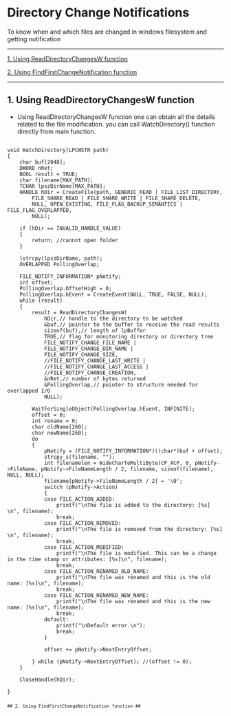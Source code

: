 # Directory Change Notifications
To know when and which files are changed in windows filesystem and getting notification

--------------------------------------------------------------------------------------------------------------------------------

[1. Using ReadDirectoryChangesW function](#1-using-readdirectorychangesw-function)

[2. Using FindFirstChangeNotification function](#2-using-findfirstchangenotification-function)

--------------------------------------------------------------------------------------------------------------------------------

<!-- toc -->
## 1. Using ReadDirectoryChangesW function ##
  - Using ReadDirectoryChangesW function one can obtain all the details related to the file modification. you can call WatchDirectory() function directly from main function.
  
<pre><code>
void WatchDirectory(LPCWSTR path)
{
	char buf[2048];
	DWORD nRet;
	BOOL result = TRUE;
	char filename[MAX_PATH];
	TCHAR lpszDirName[MAX_PATH];
	HANDLE hDir = CreateFile(path, GENERIC_READ | FILE_LIST_DIRECTORY,
		FILE_SHARE_READ | FILE_SHARE_WRITE | FILE_SHARE_DELETE,
		NULL, OPEN_EXISTING, FILE_FLAG_BACKUP_SEMANTICS | FILE_FLAG_OVERLAPPED,
		NULL);

	if (hDir == INVALID_HANDLE_VALUE)
	{
		return; //cannot open folder
	}

	lstrcpy(lpszDirName, path);
	OVERLAPPED PollingOverlap;

	FILE_NOTIFY_INFORMATION* pNotify;
	int offset;
	PollingOverlap.OffsetHigh = 0;
	PollingOverlap.hEvent = CreateEvent(NULL, TRUE, FALSE, NULL);
	while (result)
	{
		result = ReadDirectoryChangesW(
			hDir,// handle to the directory to be watched
			&buf,// pointer to the buffer to receive the read results
			sizeof(buf),// length of lpBuffer
			TRUE,// flag for monitoring directory or directory tree
			FILE_NOTIFY_CHANGE_FILE_NAME |
			FILE_NOTIFY_CHANGE_DIR_NAME |
			FILE_NOTIFY_CHANGE_SIZE,
			//FILE_NOTIFY_CHANGE_LAST_WRITE |
			//FILE_NOTIFY_CHANGE_LAST_ACCESS |
			//FILE_NOTIFY_CHANGE_CREATION,
			&nRet,// number of bytes returned
			&PollingOverlap,// pointer to structure needed for overlapped I/O
			NULL);

		WaitForSingleObject(PollingOverlap.hEvent, INFINITE);
		offset = 0;
		int rename = 0;
		char oldName[260];
		char newName[260];
		do
		{
			pNotify = (FILE_NOTIFY_INFORMATION*)((char*)buf + offset);
			strcpy_s(filename, "");
			int filenamelen = WideCharToMultiByte(CP_ACP, 0, pNotify->FileName, pNotify->FileNameLength / 2, filename, sizeof(filename), NULL, NULL);
			filename[pNotify->FileNameLength / 2] = '\0';
			switch (pNotify->Action)
			{
			case FILE_ACTION_ADDED:
				printf("\nThe file is added to the directory: [%s] \n", filename);
				break;
			case FILE_ACTION_REMOVED:
				printf("\nThe file is removed from the directory: [%s] \n", filename);
				break;
			case FILE_ACTION_MODIFIED:
				printf("\nThe file is modified. This can be a change in the time stamp or attributes: [%s]\n", filename);
				break;
			case FILE_ACTION_RENAMED_OLD_NAME:
				printf("\nThe file was renamed and this is the old name: [%s]\n", filename);
				break;
			case FILE_ACTION_RENAMED_NEW_NAME:
				printf("\nThe file was renamed and this is the new name: [%s]\n", filename);
				break;
			default:
				printf("\nDefault error.\n");
				break;
			}

			offset += pNotify->NextEntryOffset;

		} while (pNotify->NextEntryOffset); //(offset != 0);
	}

	CloseHandle(hDir);

}
<code><pre>

## 2. Using FindFirstChangeNotification function ##

